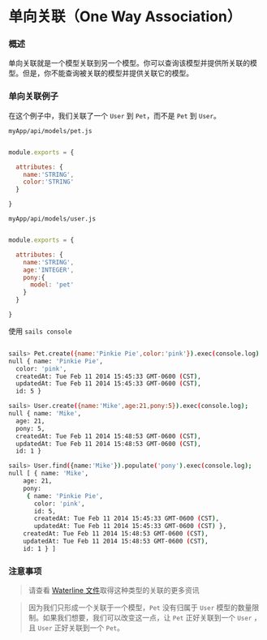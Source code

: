 # 单向关联（One Way Association）
### 概述

单向关联就是一个模型关联到另一个模型。你可以查询该模型并提供所关联的模型。但是，你不能查询被关联的模型并提供关联它的模型。

### 单向关联例子

在这个例子中，我们关联了一个 `User` 到 `Pet`，而不是 `Pet` 到 `User`。

`myApp/api/models/pet.js`

```javascript

module.exports = {

  attributes: {
    name:'STRING',
    color:'STRING'
  }

}

```

`myApp/api/models/user.js`

```javascript

module.exports = {

  attributes: {
    name:'STRING',
    age:'INTEGER',
    pony:{
      model: 'pet'
    }
  }

}

```

使用 `sails console`

```sh

sails> Pet.create({name:'Pinkie Pie',color:'pink'}).exec(console.log)
null { name: 'Pinkie Pie',
  color: 'pink',
  createdAt: Tue Feb 11 2014 15:45:33 GMT-0600 (CST),
  updatedAt: Tue Feb 11 2014 15:45:33 GMT-0600 (CST),
  id: 5 }

sails> User.create({name:'Mike',age:21,pony:5}).exec(console.log);
null { name: 'Mike',
  age: 21,
  pony: 5,
  createdAt: Tue Feb 11 2014 15:48:53 GMT-0600 (CST),
  updatedAt: Tue Feb 11 2014 15:48:53 GMT-0600 (CST),
  id: 1 }

sails> User.find({name:'Mike'}).populate('pony').exec(console.log);
null [ { name: 'Mike',
    age: 21,
    pony: 
     { name: 'Pinkie Pie',
       color: 'pink',
       id: 5,
       createdAt: Tue Feb 11 2014 15:45:33 GMT-0600 (CST),
       updatedAt: Tue Feb 11 2014 15:45:33 GMT-0600 (CST) },
    createdAt: Tue Feb 11 2014 15:48:53 GMT-0600 (CST),
    updatedAt: Tue Feb 11 2014 15:48:53 GMT-0600 (CST),
    id: 1 } ]


```
### 注意事项
> 请查看 [Waterline 文件](https://github.com/balderdashy/waterline-docs/blob/master/associations.md)取得这种类型的关联的更多资讯

> 因为我们只形成一个关联于一个模型，`Pet` 没有归属于 `User` 模型的数量限制。如果我们想要，我们可以改变这一点，让 `Pet` 正好关联到一个 `User` ，且 `User` 正好关联到一个 `Pet`。

<docmeta name="uniqueID" value="OneWayAssociation708096">
<docmeta name="displayName" value="One Way Association">


